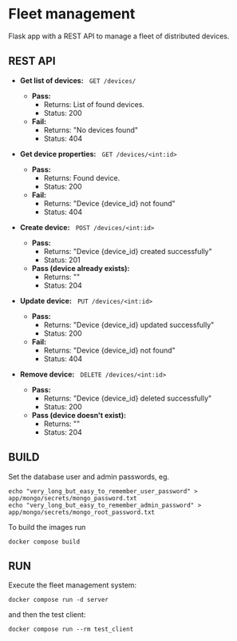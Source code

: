 # Fleet management
Flask app with a REST API to manage a fleet of distributed devices.

## REST API

-  **Get list of devices:** &nbsp; `GET /devices/`

   - **Pass:**
     - Returns: List of found devices.
     - Status: 200
   - **Fail:**
     - Returns: "No devices found"
     - Status: 404

-  **Get device properties:** &nbsp; `GET /devices/<int:id>`
    - **Pass:**
        - Returns: Found device.
        - Status: 200
    - **Fail:**
        - Returns: "Device {device_id} not found"
        - Status: 404

-  **Create device:** &nbsp; `POST /devices/<int:id>`
    - **Pass:**
        - Returns: "Device {device_id} created successfully"
        - Status: 201
    - **Pass (device already exists):**
        - Returns: ""
        - Status: 204

-  **Update device:** &nbsp; `PUT /devices/<int:id>`
    - **Pass:**
        - Returns: "Device {device_id} updated successfully"
        - Status: 200
    - **Fail:**
        - Returns: "Device {device_id} not found"
        - Status: 404

-  **Remove device:** &nbsp; `DELETE /devices/<int:id>`
    - **Pass:**
        - Returns: "Device {device_id} deleted successfully"
        - Status: 200
    - **Pass (device doesn't exist):**
        - Returns: ""
        - Status: 204



## BUILD
Set the database user and admin passwords, eg.

    echo "very_long_but_easy_to_remember_user_password" > app/mongo/secrets/mongo_password.txt
    echo "very_long_but_easy_to_remember_admin_password" > app/mongo/secrets/mongo_root_password.txt

To build the images run

    docker compose build


## RUN

Execute the fleet management system:

    docker compose run -d server

and then the test client:

    docker compose run --rm test_client
